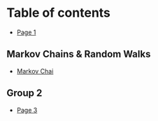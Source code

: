 # Table of contents

* [Page 1](README.md)

## Markov Chains & Random Walks

* [Markov Chai](markov-chains-and-random-walks/markov-chai.md)

## Group 2

* [Page 3](group-2/page-3.md)
